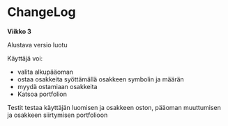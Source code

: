 # ChangeLog

**Viikko 3**

Alustava versio luotu

Käyttäjä voi: 
- valita alkupääoman
- ostaa osakkeita syöttämällä osakkeen symbolin ja määrän
- myydä ostamiaan osakkeita
- Katsoa portfolion

Testit testaa käyttäjän luomisen ja osakkeen oston, pääoman muuttumisen ja osakkeen siirtymisen portfolioon
